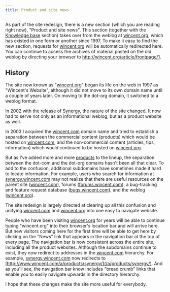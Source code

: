 ```yaml
---
title: Product and site news
---
```


As part of the site redesign, there is a new section (which you are reading right now), "Product and site news". This section (together with the [Knowledge base](/a/knowledge-base/) section) takes over from the weblog at [wincent.org](http://wincent.org/), which has existed in one form or another since 1997. To make it easy to find the new section, requests for [wincent.org](http://wincent.org/) will be automatically redirected here. You can continue to access the archives of material posted on the old weblog by directing your browser to <http://wincent.org/article/frontpage/1>.

## History

The site now known as "[wincent.org](http://wincent.org)" began its life on the web in 1997 as "Wincent's Website", although it did not move to its own domain name until a couple of years later. On moving to the dot-org domain, it switched to a weblog format.

In 2002 with the release of [Synergy](http://synergy.wincent.com/), the nature of the site changed. It now had to serve not only as an informational weblog, but as a product website as well.

In 2003 I acquired the [wincent.com](http://www.wincent.com/) domain name and tried to establish a separation between the commercial content (products) which would be hosted on [wincent.com](http://www.wincent.com/), and the non-commercial content (articles, tips, information) which would continued to be hosted on [wincent.org](http://wincent.org/).

But as I've added more and more [products](http://www.wincent.com/a/products/) to the lineup, the separation between the dot-com and the dot-org domains hasn't been all that clear. To add to the confusion, additional subdomains have sometimes made it hard to locate information. For example, users who search for information at [synergy.wincent.com](http://synergy.wincent.com/) may not realize that there are useful resources on the parent site ([wincent.com](http://www.wincent.com/)), forums ([forums.wincent.com](http://forums.wincent.com/)), a bug-tracking and feature request database ([bugs.wincent.com](http://bugs.wincent.com/)), and the weblog ([wincent.org](http://wincent.org/)).

The site redesign is largely directed at clearing up all this confusion and unifying [wincent.com](http://www.wincent.com/) and [wincent.org](http://wincent.org/) into one easy to navigate website.

People who have been visiting [wincent.org](http://wincent.org/) for years will be able to continue typing "wincent.org" into their browser's location bar and will arrive here. But new visitors coming here for the first time will be able to get here by clicking on the "News" link that appears in the navigation bar at the top of every page. The navigation bar is now consistent across the entire site, including all the product websites. Although the subdomains continue to exist, they now redirect to addresses in the [wincent.com](http://www.wincent.com/) hierarchy. For example, [synergy.wincent.com](http://synergy.wincent.com/) now redirects to [http://www.wincent.com/a/products/synergy/](/a/products/synergy/). And as you'll see, the navigation bar know includes "bread crumb" links that enable you to easily navigate upwards in the directory hierarchy.

I hope that these changes make the site more useful for everybody.
